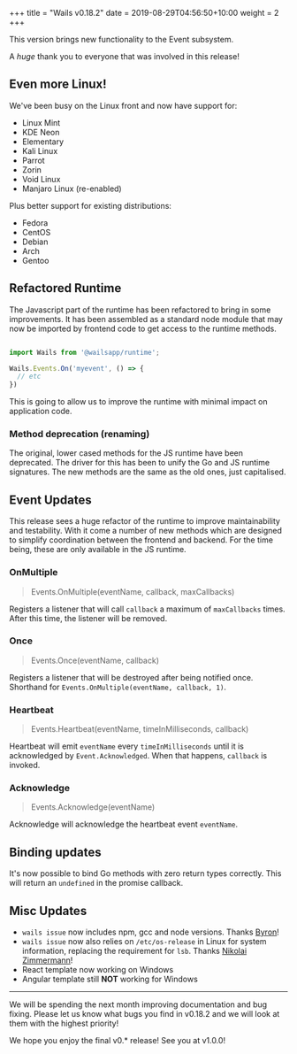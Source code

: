 +++
title = "Wails v0.18.2"
date = 2019-08-29T04:56:50+10:00
weight = 2
+++

This version brings new functionality to the Event subsystem.

A *huge* thank you to everyone that was involved in this release!

## Even more Linux!

We've been busy on the Linux front and now have support for:

  * Linux Mint
  * KDE Neon
  * Elementary
  * Kali Linux
  * Parrot
  * Zorin
  * Void Linux
  * Manjaro Linux (re-enabled)

Plus better support for existing distributions: 

  * Fedora
  * CentOS
  * Debian
  * Arch
  * Gentoo

## Refactored Runtime

The Javascript part of the runtime has been refactored to bring in some improvements. It has been assembled as a standard node module that may now be imported by frontend code to get access to the runtime methods.

```javascript

import Wails from '@wailsapp/runtime';

Wails.Events.On('myevent', () => {
  // etc
})

```

This is going to allow us to improve the runtime with minimal impact on application code.

### Method deprecation (renaming)
The original, lower cased methods for the JS runtime have been deprecated. The driver for this has been to unify the Go and JS runtime signatures. The new methods are the same as the old ones, just capitalised. 

## Event Updates

This release sees a huge refactor of the runtime to improve maintainability and testability. With it come a number of new methods which are designed to simplify coordination between the frontend and backend. For the time being, these are only available in the JS runtime.

### OnMultiple

> Events.OnMultiple(eventName, callback, maxCallbacks)

Registers a listener that will call `callback` a maximum of `maxCallbacks` times. After this time, the listener will be removed.

### Once 

> Events.Once(eventName, callback)

Registers a listener that will be destroyed after being notified once. Shorthand for `Events.OnMultiple(eventName, callback, 1)`.

### Heartbeat

> Events.Heartbeat(eventName, timeInMilliseconds, callback)

Heartbeat will emit `eventName` every `timeInMilliseconds` until it is acknowledged by `Event.Acknowledged`. When that happens, `callback` is invoked. 

### Acknowledge

> Events.Acknowledge(eventName)

Acknowledge will acknowledge the heartbeat event `eventName`.

## Binding updates

It's now possible to bind Go methods with zero return types correctly. This will return an `undefined` in the promise callback.

## Misc Updates

  * `wails issue` now includes npm, gcc and node versions. Thanks [Byron](https://github.com/bh90210)!
  * `wails issue` now also relies on `/etc/os-release` in Linux for system information, replacing the requirement for `lsb`. Thanks [Nikolai Zimmermann](https://github.com/Chronophylos)!
  * React template now working on Windows
  * Angular template still **NOT** working for Windows

---

We will be spending the next month improving documentation and bug fixing. Please let us know what bugs you find in v0.18.2 and we will look at them with the highest priority!

We hope you enjoy the final v0.* release! See you at v1.0.0! 
